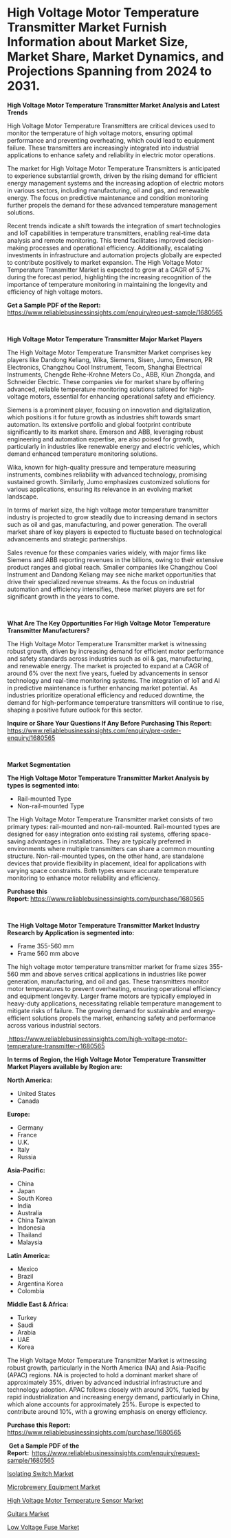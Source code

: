 <p><h1>High Voltage Motor Temperature Transmitter Market Furnish Information about Market Size, Market Share, Market Dynamics, and Projections Spanning from 2024 to 2031.</h1></p><p><strong>High Voltage Motor Temperature Transmitter Market Analysis and Latest Trends</strong></p>
<p><p>High Voltage Motor Temperature Transmitters are critical devices used to monitor the temperature of high voltage motors, ensuring optimal performance and preventing overheating, which could lead to equipment failure. These transmitters are increasingly integrated into industrial applications to enhance safety and reliability in electric motor operations.</p><p>The market for High Voltage Motor Temperature Transmitters is anticipated to experience substantial growth, driven by the rising demand for efficient energy management systems and the increasing adoption of electric motors in various sectors, including manufacturing, oil and gas, and renewable energy. The focus on predictive maintenance and condition monitoring further propels the demand for these advanced temperature management solutions.</p><p>Recent trends indicate a shift towards the integration of smart technologies and IoT capabilities in temperature transmitters, enabling real-time data analysis and remote monitoring. This trend facilitates improved decision-making processes and operational efficiency. Additionally, escalating investments in infrastructure and automation projects globally are expected to contribute positively to market expansion. The High Voltage Motor Temperature Transmitter Market is expected to grow at a CAGR of 5.7% during the forecast period, highlighting the increasing recognition of the importance of temperature monitoring in maintaining the longevity and efficiency of high voltage motors.</p></p>
<p><strong>Get a Sample PDF of the Report:&nbsp;</strong> <a href="https://www.reliablebusinessinsights.com/enquiry/request-sample/1680565?utm_campaign=1109&utm_medium=2&utm_source=Github&utm_content=ia&utm_term=16122024&utm_id=high-voltage-motor-temperature-transmitter">https://www.reliablebusinessinsights.com/enquiry/request-sample/1680565</a></p>
<p>&nbsp;</p>
<p><strong>High Voltage Motor Temperature Transmitter Major Market Players</strong></p>
<p><p>The High Voltage Motor Temperature Transmitter Market comprises key players like Dandong Keliang, Wika, Siemens, Sisen, Jumo, Emerson, PR Electronics, Changzhou Cool Instrument, Tecom, Shanghai Electrical Instruments, Chengde Rehe-Krohne Meters Co., ABB, Klun Zhongda, and Schneider Electric. These companies vie for market share by offering advanced, reliable temperature monitoring solutions tailored for high-voltage motors, essential for enhancing operational safety and efficiency.</p><p>Siemens is a prominent player, focusing on innovation and digitalization, which positions it for future growth as industries shift towards smart automation. Its extensive portfolio and global footprint contribute significantly to its market share. Emerson and ABB, leveraging robust engineering and automation expertise, are also poised for growth, particularly in industries like renewable energy and electric vehicles, which demand enhanced temperature monitoring solutions.</p><p>Wika, known for high-quality pressure and temperature measuring instruments, combines reliability with advanced technology, promising sustained growth. Similarly, Jumo emphasizes customized solutions for various applications, ensuring its relevance in an evolving market landscape.</p><p>In terms of market size, the high voltage motor temperature transmitter industry is projected to grow steadily due to increasing demand in sectors such as oil and gas, manufacturing, and power generation. The overall market share of key players is expected to fluctuate based on technological advancements and strategic partnerships.</p><p>Sales revenue for these companies varies widely, with major firms like Siemens and ABB reporting revenues in the billions, owing to their extensive product ranges and global reach. Smaller companies like Changzhou Cool Instrument and Dandong Keliang may see niche market opportunities that drive their specialized revenue streams. As the focus on industrial automation and efficiency intensifies, these market players are set for significant growth in the years to come.</p></p>
<p>&nbsp;</p>
<p><strong>What Are The Key Opportunities For High Voltage Motor Temperature Transmitter Manufacturers?</strong></p>
<p><p>The High Voltage Motor Temperature Transmitter market is witnessing robust growth, driven by increasing demand for efficient motor performance and safety standards across industries such as oil & gas, manufacturing, and renewable energy. The market is projected to expand at a CAGR of around 6% over the next five years, fueled by advancements in sensor technology and real-time monitoring systems. The integration of IoT and AI in predictive maintenance is further enhancing market potential. As industries prioritize operational efficiency and reduced downtime, the demand for high-performance temperature transmitters will continue to rise, shaping a positive future outlook for this sector.</p></p>
<p><strong>Inquire or Share Your Questions If Any Before Purchasing This Report:</strong> <a href="https://www.reliablebusinessinsights.com/enquiry/pre-order-enquiry/1680565?utm_campaign=1109&utm_medium=2&utm_source=Github&utm_content=ia&utm_term=16122024&utm_id=high-voltage-motor-temperature-transmitter">https://www.reliablebusinessinsights.com/enquiry/pre-order-enquiry/1680565</a></p>
<p>&nbsp;</p>
<p><strong>Market Segmentation</strong></p>
<p><strong>The High Voltage Motor Temperature Transmitter Market Analysis by types is segmented into:</strong></p>
<p><ul><li>Rail-mounted Type</li><li>Non-rail-mounted Type</li></ul></p>
<p><p>The High Voltage Motor Temperature Transmitter market consists of two primary types: rail-mounted and non-rail-mounted. Rail-mounted types are designed for easy integration onto existing rail systems, offering space-saving advantages in installations. They are typically preferred in environments where multiple transmitters can share a common mounting structure. Non-rail-mounted types, on the other hand, are standalone devices that provide flexibility in placement, ideal for applications with varying space constraints. Both types ensure accurate temperature monitoring to enhance motor reliability and efficiency.</p></p>
<p><strong>Purchase this Report:&nbsp;</strong><a href="https://www.reliablebusinessinsights.com/purchase/1680565?utm_campaign=1109&utm_medium=2&utm_source=Github&utm_content=ia&utm_term=16122024&utm_id=high-voltage-motor-temperature-transmitter">https://www.reliablebusinessinsights.com/purchase/1680565</a></p>
<p>&nbsp;</p>
<p><strong>The High Voltage Motor Temperature Transmitter Market Industry Research by Application is segmented into:</strong></p>
<p><ul><li>Frame 355-560 mm</li><li>Frame 560 mm above</li></ul></p>
<p><p>The high voltage motor temperature transmitter market for frame sizes 355-560 mm and above serves critical applications in industries like power generation, manufacturing, and oil and gas. These transmitters monitor motor temperatures to prevent overheating, ensuring operational efficiency and equipment longevity. Larger frame motors are typically employed in heavy-duty applications, necessitating reliable temperature management to mitigate risks of failure. The growing demand for sustainable and energy-efficient solutions propels the market, enhancing safety and performance across various industrial sectors.</p></p>
<p><a href="https://www.reliablebusinessinsights.com/high-voltage-motor-temperature-transmitter-r1680565?utm_campaign=1109&utm_medium=2&utm_source=Github&utm_content=ia&utm_term=16122024&utm_id=high-voltage-motor-temperature-transmitter">&nbsp;https://www.reliablebusinessinsights.com/high-voltage-motor-temperature-transmitter-r1680565</a></p>
<p><strong>In terms of Region, the High Voltage Motor Temperature Transmitter Market Players available by Region are:</strong></p>
<p>
    <p> <strong> North America: </strong>
        <ul>
            <li>United States</li>
            <li>Canada</li>
        </ul>
        </p> 
    <p> <strong> Europe: </strong>
        <ul>
            <li>Germany</li>
            <li>France</li>
            <li>U.K.</li>
            <li>Italy</li>
            <li>Russia</li>
        </ul>
        </p> 
    <p> <strong> Asia-Pacific: </strong>
        <ul>
            <li>China</li>
            <li>Japan</li>
            <li>South Korea</li>
            <li>India</li>
            <li>Australia</li>
            <li>China Taiwan</li>
            <li>Indonesia</li>
            <li>Thailand</li>
            <li>Malaysia</li>
        </ul>
        </p> 
    <p> <strong> Latin America: </strong>
        <ul>
            <li>Mexico</li>
            <li>Brazil</li>
            <li>Argentina Korea</li>
            <li>Colombia</li>
        </ul>
        </p> 
    <p> <strong> Middle East & Africa: </strong>
        <ul>
            <li>Turkey</li>
            <li>Saudi</li>
            <li>Arabia</li>
            <li>UAE</li>
            <li>Korea</li>
        </ul>
    </p>
    </p>
<p><p>The High Voltage Motor Temperature Transmitter Market is witnessing robust growth, particularly in the North America (NA) and Asia-Pacific (APAC) regions. NA is projected to hold a dominant market share of approximately 35%, driven by advanced industrial infrastructure and technology adoption. APAC follows closely with around 30%, fueled by rapid industrialization and increasing energy demand, particularly in China, which alone accounts for approximately 25%. Europe is expected to contribute around 10%, with a growing emphasis on energy efficiency.</p></p>
<p><strong>Purchase this Report: </strong><a href="https://www.reliablebusinessinsights.com/purchase/1680565?utm_campaign=1109&utm_medium=2&utm_source=Github&utm_content=ia&utm_term=16122024&utm_id=high-voltage-motor-temperature-transmitter">https://www.reliablebusinessinsights.com/purchase/1680565</a></p>
<p>&nbsp;<strong>Get a Sample PDF of the Report:&nbsp;&nbsp;</strong><a href="https://www.reliablebusinessinsights.com/enquiry/request-sample/1680565?utm_campaign=1109&utm_medium=2&utm_source=Github&utm_content=ia&utm_term=16122024&utm_id=high-voltage-motor-temperature-transmitter">https://www.reliablebusinessinsights.com/enquiry/request-sample/1680565</a></p>
<p><strong></strong></p>
<p><p><a href="https://www.linkedin.com/pulse/how-new-trends-shaping-isolating-switch-market-94-cagr-growth-forecast-hc18e?utm_campaign=1109&utm_medium=2&utm_source=Github&utm_content=ia&utm_term=16122024&utm_id=high-voltage-motor-temperature-transmitter">Isolating Switch Market</a></p><p><a href="https://www.linkedin.com/pulse/market-drivers-projections-microbrewery-equipment-p7jge?utm_campaign=1109&utm_medium=2&utm_source=Github&utm_content=ia&utm_term=16122024&utm_id=high-voltage-motor-temperature-transmitter">Microbrewery Equipment Market</a></p><p><a href="https://github.com/mcfred89/Market-Research-Report-List-1/blob/main/high-voltage-motor-temperature-sensor-market.md?utm_campaign=1109&utm_medium=2&utm_source=Github&utm_content=ia&utm_term=16122024&utm_id=high-voltage-motor-temperature-transmitter">High Voltage Motor Temperature Sensor Market</a></p><p><a href="https://www.linkedin.com/pulse/analyzing-hashub-gbd8f?utm_campaign=1109&utm_medium=2&utm_source=Github&utm_content=ia&utm_term=16122024&utm_id=high-voltage-motor-temperature-transmitter">Guitars Market</a></p><p><a href="https://www.linkedin.com/pulse/c-glance-reports-anmec?utm_campaign=1109&utm_medium=2&utm_source=Github&utm_content=ia&utm_term=16122024&utm_id=high-voltage-motor-temperature-transmitter">Low Voltage Fuse Market</a></p></p>